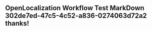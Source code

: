 <properties
ms.topic="hero-topic1"
ms.test1="hero-topic"
ms.test2="test"/>

## OpenLocalization Workflow Test MarkDown 302de7ed-47c5-4c52-a836-0274063d72a2 thanks!
